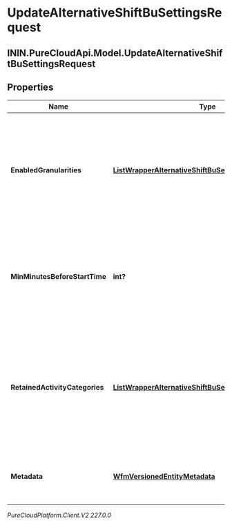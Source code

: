 # UpdateAlternativeShiftBuSettingsRequest

## ININ.PureCloudApi.Model.UpdateAlternativeShiftBuSettingsRequest

## Properties

|Name | Type | Description | Notes|
|------------ | ------------- | ------------- | -------------|
| **EnabledGranularities** | [**ListWrapperAlternativeShiftBuSettingsGranularity**](ListWrapperAlternativeShiftBuSettingsGranularity) | The granularity at which alternative shifts is allowed. An empty list as the wrapped value will indicate alternative shifts is disabled | [optional] |
| **MinMinutesBeforeStartTime** | **int?** | The minimum number of minutes before the start of a shift that an alternative shift can be automatically approved | [optional] |
| **RetainedActivityCategories** | [**ListWrapperAlternativeShiftBuSettingsActivityCategory**](ListWrapperAlternativeShiftBuSettingsActivityCategory) | Categories of activities that are required to remain at the same time slot for the alternative shifts offered. An empty list indicates no retained activities | [optional] |
| **Metadata** | [**WfmVersionedEntityMetadata**](WfmVersionedEntityMetadata) | Version metadata for this business unit&#39;s alternative shift settings | |



_PureCloudPlatform.Client.V2 227.0.0_
